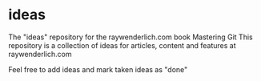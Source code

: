# ideas
The "ideas" repository for the raywenderlich.com book Mastering Git
This repository is a collection of ideas for articles, content and features at raywenderlich.com

Feel free to add ideas and mark taken ideas as "done"
